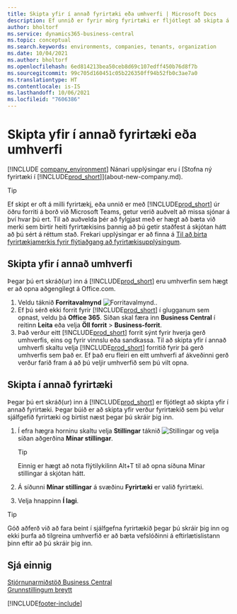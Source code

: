 ```yaml
---
title: Skipta yfir í annað fyrirtæki eða umhverfi | Microsoft Docs
description: Ef unnið er fyrir mörg fyrirtæki er fljótlegt að skipta á milli umhverfis og fyrirtækja.
author: bholtorf
ms.service: dynamics365-business-central
ms.topic: conceptual
ms.search.keywords: environments, companies, tenants, organization
ms.date: 10/04/2021
ms.author: bholtorf
ms.openlocfilehash: 6ed814213bea50ceb8d69c107edff450b76d8f7b
ms.sourcegitcommit: 99c705d160451c05b226350ff94b52fb0c3ae7a0
ms.translationtype: HT
ms.contentlocale: is-IS
ms.lasthandoff: 10/06/2021
ms.locfileid: "7606386"
---
```

# <a name="switching-to-another-company-or-environment"></a>Skipta yfir í annað fyrirtæki eða umhverfi

[!INCLUDE [company_environment](includes/company_environment.md)] Nánari upplýsingar eru í [Stofna ný fyrirtæki í [!INCLUDE[prod_short](includes/prod_short.md)]](about-new-company.md).  

> [!TIP]
> Ef skipt er oft á milli fyrirtækj, eða unnið er með [!INCLUDE[prod_short](includes/prod_short.md)] úr öðru forriti á borð við Microsoft Teams, getur verið auðvelt að missa sjónar á því hvar þú ert. Til að auðvelda þér að fylgjast með er hægt að bæta við merki sem birtir heiti fyrirtækisins þannig að þú getir staðfest á skjótan hátt að þú sért á réttum stað. Frekari upplýsingar er að finna á [Til að birta fyrirtækjamerkis fyrir flýtiaðgang að fyrirtækisupplýsingum](ui-change-basic-settings.md#badge).

## <a name="switch-to-another-environment"></a>Skipta yfir í annað umhverfi

Þegar þú ert skráð(ur) inn á [!INCLUDE[prod_short](includes/prod_short.md)] eru umhverfin sem hægt er að opna aðgengilegt á Office.com. 

1. Veldu táknið **Forritavalmynd** ![Forritavalmynd.](media/app-launcher-icon.png "Forritavalmynd býður upp á aðgang að fleiri eiginleikum").
2. Ef þú sérð ekki forrit fyrir [!INCLUDE[prod_short](includes/prod_short.md)] í glugganum sem opnast, veldu þá **Office 365**. Síðan skal færa inn **Business Central** í reitinn **Leita** eða velja **Öll forrit** > **Business-forrit**.   
3. Það verður eitt [!INCLUDE[prod_short](includes/prod_short.md)] forrit sýnt fyrir hverja gerð umhverfis, eins og fyrir vinnslu eða sandkassa. Til að skipta yfir í annað umhverfi skaltu velja [!INCLUDE[prod_short](includes/prod_short.md)] forritið fyrir þá gerð umhverfis sem það er. Ef það eru fleiri en eitt umhverfi af ákveðinni gerð verður farið fram á að þú veljir umhverfið sem þú vilt opna.

<!--
The following image shows tiles for accessing production and sandbox environments on the Dynamics 365 Home page.

:::image type="content" source="media/app-picker-environments.png" alt-text="The Dynamics 365 Home page showing production and sandbox environments.":::
-->
## <a name="switch-to-another-company"></a>Skipta í annað fyrirtæki

Þegar þú ert skráð(ur) inn á [!INCLUDE[prod_short](includes/prod_short.md)] er fljótlegt að skipta yfir í annað fyrirtæki. Þegar búið er að skipta yfir verður fyrirtækið sem þú velur sjálfgefið fyrirtæki og birtist næst þegar þú skráir þig inn.

1. Í efra hægra horninu skaltu velja **Stillingar** táknið ![Stillingar](media/ui-experience/settings_icon_small.png "Stillingatákn fyrir hlutverkamiðstöð") og velja síðan aðgerðina **Mínar stillingar**.

    > [!TIP]
    > Einnig er hægt að nota flýtilykilinn Alt+T til að opna síðuna Mínar stillingar á skjótan hátt.

2. Á síðunni **Mínar stillingar** á svæðinu **Fyrirtæki** er valið fyrirtæki.  
3. Velja hnappinn **Í lagi**.

> [!TIP]
> Góð aðferð við að fara beint í sjálfgefna fyrirtækið þegar þú skráir þig inn og ekki þurfa að tilgreina umhverfið er að bæta vefslóðinni á eftirlætislistann þinn eftir að þú skráir þig inn.

## <a name="see-also"></a>Sjá einnig

[Stjórnunarmiðstöð Business Central](/dynamics365/business-central/dev-itpro/administration/tenant-admin-center)  
[Grunnstillingum breytt](ui-change-basic-settings.md)  


[!INCLUDE[footer-include](includes/footer-banner.md)]